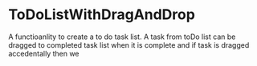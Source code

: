 # ToDoListWithDragAndDrop
A functioanlity to create a to do task list. A task from toDo list can be dragged to completed task list when it is complete and if task is dragged accedentally then we 

